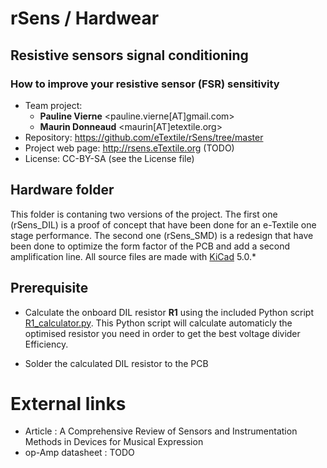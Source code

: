 # rSens / Hardwear
## Resistive sensors signal conditioning
### How to improve your resistive sensor (FSR) sensitivity

- Team project:
    - **Pauline Vierne** <pauline.vierne[AT]gmail.com>
    - **Maurin Donneaud** <maurin[AT]etextile.org>
- Repository: https://github.com/eTextile/rSens/tree/master
- Project web page: http://rsens.eTextile.org (TODO)
- License: CC-BY-SA (see the License file)

## Hardware folder
This folder is contaning two versions of the project.
The first one (rSens_DIL) is a proof of concept that have been done for an e-Textile one stage performance.
The second one (rSens_SMD) is a redesign that have been done to optimize the form factor of the PCB and add a second amplification line. All source files are made with [KiCad](https://kicad.org/) 5.0.* 

## Prerequisite
- Calculate the onboard DIL resistor **R1** using the included Python script [R1_calculator.py](../docs/R1_calculator.py).
This Python script will calculate automaticly the optimised resistor you need in order to get the best voltage divider Efficiency.

- Solder the calculated DIL resistor to the PCB

# External links
- Article : A Comprehensive Review of Sensors and Instrumentation Methods in Devices for Musical Expression
- op-Amp datasheet : TODO
